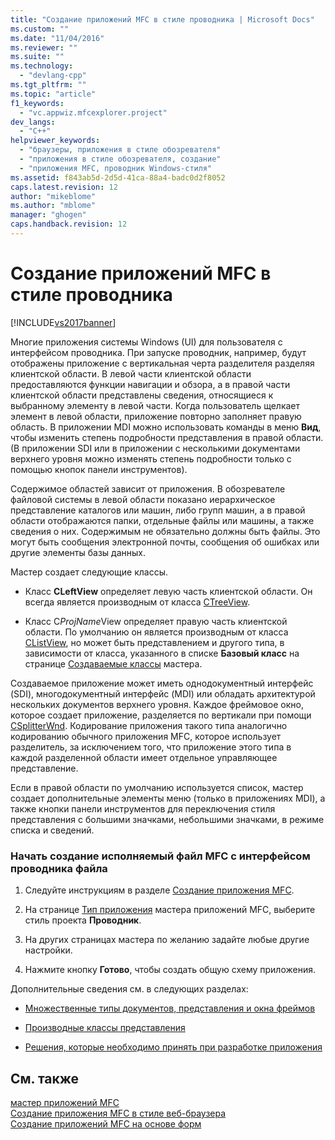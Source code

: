 ```yaml
---
title: "Создание приложений MFC в стиле проводника | Microsoft Docs"
ms.custom: ""
ms.date: "11/04/2016"
ms.reviewer: ""
ms.suite: ""
ms.technology: 
  - "devlang-cpp"
ms.tgt_pltfrm: ""
ms.topic: "article"
f1_keywords: 
  - "vc.appwiz.mfcexplorer.project"
dev_langs: 
  - "C++"
helpviewer_keywords: 
  - "браузеры, приложения в стиле обозревателя"
  - "приложения в стиле обозревателя, создание"
  - "приложения MFC, проводник Windows-стиля"
ms.assetid: f843ab5d-2d5d-41ca-88a4-badc0d2f8052
caps.latest.revision: 12
author: "mikeblome"
ms.author: "mblome"
manager: "ghogen"
caps.handback.revision: 12
---
```

# Создание приложений MFC в стиле проводника
[!INCLUDE[vs2017banner](../../assembler/inline/includes/vs2017banner.md)]

Многие приложения системы Windows \(UI\) для пользователя с интерфейсом проводника.  При запуске проводник, например, будут отображены приложение с вертикальная черта разделителя разделяя клиентской области.  В левой части клиентской области предоставляются функции навигации и обзора, а в правой части клиентской области представлены сведения, относящиеся к выбранному элементу в левой части.  Когда пользователь щелкает элемент в левой области, приложение повторно заполняет правую область.  В приложении MDI можно использовать команды в меню **Вид**, чтобы изменить степень подробности представления в правой области. \(В приложении SDI или в приложении с несколькими документами верхнего уровня можно изменять степень подробности только с помощью кнопок панели инструментов\).  
  
 Содержимое областей зависит от приложения.  В обозревателе файловой системы в левой области показано иерархическое представление каталогов или машин, либо групп машин, а в правой области отображаются папки, отдельные файлы или машины, а также сведения о них.  Содержимым не обязательно должны быть файлы.  Это могут быть сообщения электронной почты, сообщения об ошибках или другие элементы базы данных.  
  
 Мастер создает следующие классы.  
  
-   Класс **CLeftView** определяет левую часть клиентской области.  Он всегда является производным от класса [CTreeView](../../mfc/reference/ctreeview-class.md).  
  
-   Класс C*ProjName*View определяет правую часть клиентской области.  По умолчанию он является производным от класса [CListView](../../mfc/reference/clistview-class.md), но может быть представлением и другого типа, в зависимости от класса, указанного в списке **Базовый класс** на странице [Создаваемые классы](../../mfc/reference/generated-classes-mfc-application-wizard.md) мастера.  
  
 Создаваемое приложение может иметь однодокументный интерфейс \(SDI\), многодокументный интерфейс \(MDI\) или обладать архитектурой нескольких документов верхнего уровня.  Каждое фреймовое окно, которое создает приложение, разделяется по вертикали при помощи [CSplitterWnd](../../mfc/reference/csplitterwnd-class.md).  Кодирование приложения такого типа аналогично кодированию обычного приложения MFC, которое использует разделитель, за исключением того, что приложение этого типа в каждой разделенной области имеет отдельное управляющее представление.  
  
 Если в правой области по умолчанию используется список, мастер создает дополнительные элементы меню \(только в приложениях MDI\), а также кнопки панели инструментов для переключения стиля представления с большими значками, небольшими значками, в режиме списка и сведений.  
  
### Начать создание исполняемый файл MFC с интерфейсом проводника файла  
  
1.  Следуйте инструкциям в разделе [Создание приложения MFC](../../mfc/reference/creating-an-mfc-application.md).  
  
2.  На странице [Тип приложения](../Topic/Application%20Type,%20MFC%20Application%20Wizard.md) мастера приложений MFC, выберите стиль проекта **Проводник**.  
  
3.  На других страницах мастера по желанию задайте любые другие настройки.  
  
4.  Нажмите кнопку **Готово**, чтобы создать общую схему приложения.  
  
 Дополнительные сведения см. в следующих разделах:  
  
-   [Множественные типы документов, представления и окна фреймов](../../mfc/multiple-document-types-views-and-frame-windows.md)  
  
-   [Производные классы представления](../../mfc/derived-view-classes-available-in-mfc.md)  
  
-   [Решения, которые необходимо принять при разработке приложения](../../mfc/application-design-choices.md)  
  
## См. также  
 [мастер приложений MFC](../Topic/MFC%20Application%20Wizard.md)   
 [Создание приложения MFC в стиле веб\-браузера](../../mfc/reference/creating-a-web-browser-style-mfc-application.md)   
 [Создание приложений MFC на основе форм](../Topic/Creating%20a%20Forms-Based%20MFC%20Application.md)